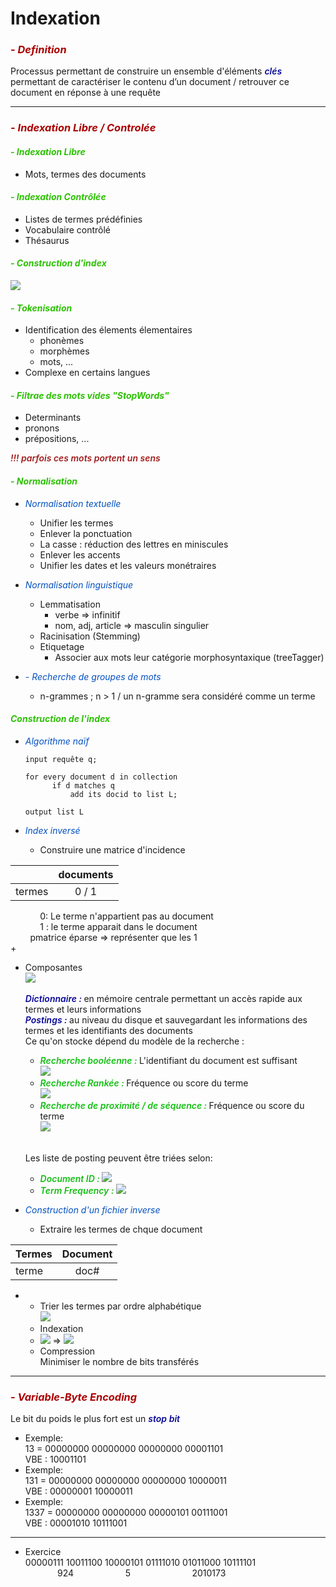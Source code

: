 <style>
t1 { color: #aa0000; font-style: italic; }
t2 { color: #2dc104; font-style: italic; }
t3 { color: #0450c1; font-style: italic; }
r { color: #a11c1c; font-weight: 600; font-style: italic; }
g { color: #12bf12; font-weight: 600; font-style: italic; }
b { color: #060697; font-weight: 600; font-style: italic; }
</style>

# Indexation

### <t1>- Definition</t1><brr>
Processus permettant de construire un ensemble d'éléments
<b>clés</b> permettant de caractériser le contenu d’un 
document / retrouver ce document en réponse à une requête

----------------------------------------------------------------

### <t1>- Indexation Libre / Controlée</t1>

#### <t2>- Indexation Libre</t2>
- Mots, termes des documents

#### <t2>- Indexation Contrôlée</t2>
- Listes de termes prédéfinies 
- Vocabulaire contrôlé 
- Thésaurus

#### <t2>- Construction d'index</t2><br>
![](/assets/Construction.png)

#### <t2>- Tokenisation</t2>
+ Identification des élements élementaires
  + phonèmes
  + morphèmes
  + mots, ...
+ Complexe en certains langues

#### <t2>- Filtrae des mots vides "StopWords"
+ Determinants
+ pronons
+ prépositions, ...

<r>!!! parfois ces mots portent un sens</r>

#### <t2>- Normalisation</t2>
+ <t3>Normalisation textuelle</t3>
  + Unifier les termes
  + Enlever la ponctuation
  + La casse : réduction des lettres en miniscules
  + Enlever les accents
  + Unifier les dates et les valeurs monétraires
+ <t3>Normalisation linguistique</t3> 
  + Lemmatisation
    + verbe => infinitif
    + nom, adj, article => masculin singulier
  + Racinisation (Stemming)
  + Etiquetage
    + Associer aux mots leur catégorie morphosyntaxique (treeTagger)

+ <t3>- Recherche de groupes de mots</t3>
  + n-grammes ; n > 1 / un n-gramme sera considéré comme un terme

#### <t2>Construction de l'index</t3>
+ <t3>Algorithme naïf</t3>

  ```
  input requête q;
  
  for every document d in collection
        if d matches q
            add its docid to list L;

  output list L
  ```

+ <t3>Index inversé</t3>
  + Construire une matrice d'incidence
  
|        | documents |
|--------|:---------:|
| termes |   0 / 1   |

&nbsp;&nbsp;&nbsp;&nbsp;&nbsp;&nbsp;&nbsp;&nbsp;&nbsp;&nbsp;&nbsp;&nbsp;0: Le terme n'appartient pas au document<br>
&nbsp;&nbsp;&nbsp;&nbsp;&nbsp;&nbsp;&nbsp;&nbsp;&nbsp;&nbsp;&nbsp;&nbsp;1 : le terme apparait dans le document<br>
&nbsp;&nbsp;&nbsp;&nbsp;&nbsp;&nbsp;&nbsp;&nbsp;pmatrice éparse => représenter que les 1<br>
+ 
  + Composantes<br>
![](/assets/IndexInverse.png)<br><br>
<b>Dictionnaire : </b>en mémoire centrale permettant un accès rapide
aux termes et leurs informations<br>
<b>Postings : </b>au niveau du disque et sauvegardant les 
informations des termes et les identifiants des documents<br>
Ce qu'on stocke dépend du modèle de la recherche :
    + <g>Recherche booléenne : </g>L'identifiant du document est suffisant<br>
    ![](/assets/Screenshot_93.png)
    + <g>Recherche Rankée : </g>Fréquence ou score du terme<br>
    ![](/assets/Screenshot_94.png)
    + <g>Recherche de proximité / de séquence : </g>Fréquence ou score du terme<br>
    ![](/assets/Screenshot_95.png)
    <br>
    
    Les liste de posting peuvent être triées selon:
    + <g>Document ID : </g>![](/assets/Screenshot_97.png)
    + <g>Term Frequency : </g>![](/assets/Screenshot_96.png)
    
+ <t3>Construction d'un fichier inverse</t3>
  + Extraire les termes de chque document
    
| Termes | Document |
|--------|:--------:|
| terme  |   doc#   |    
+ 
  + Trier les termes par ordre alphabétique<br>
![](/assets/Screenshot_99.png)<br>
  + Indexation<br>
  + ![](/assets/Screenshot_100.png) => ![](/assets/Screenshot_101.png)
  + Compression<br>
  Minimiser le nombre de bits transférés

------------------------------------------------------------------

### <t1>- Variable-Byte Encoding</t1>

Le bit du poids le plus fort est un <b>stop bit</b>
+ Exemple:<br>
13   = 00000000 00000000 00000000 00001101<br>
VBE  : 10001101
+ Exemple:<br>
131  = 00000000 00000000 00000000 10000011<br>
VBE  : 00000001 10000011
+ Exemple:<br>
1337 = 00000000 00000000 00000101 00111001<br>
VBE  : 00001010 10111001

------------------------------------------------------------------

+ Exercice<br>
00000111 10011100 10000101 01111010 01011000 10111101<br>
&nbsp;&nbsp;&nbsp;&nbsp;&nbsp;&nbsp;&nbsp;&nbsp;&nbsp;&nbsp;&nbsp;&nbsp;&nbsp;924&nbsp;&nbsp;&nbsp;&nbsp;&nbsp;&nbsp;&nbsp;&nbsp;&nbsp;&nbsp;&nbsp;&nbsp;&nbsp;&nbsp;&nbsp;&nbsp;&nbsp;&nbsp;&nbsp;&nbsp;&nbsp;5&nbsp;&nbsp;&nbsp;&nbsp;&nbsp;&nbsp;&nbsp;&nbsp;&nbsp;&nbsp;&nbsp;&nbsp;&nbsp;&nbsp;&nbsp;&nbsp;&nbsp;&nbsp;&nbsp;&nbsp;&nbsp;&nbsp;&nbsp;&nbsp;&nbsp;2010173